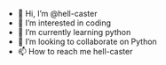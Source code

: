 - 👋 Hi, I’m @hell-caster
- 👀 I’m interested in coding
- 🌱 I’m currently learning python
- 💞️ I’m looking to collaborate on Python
- 📫 How to reach me hell-caster

<!---
hell-caster/hell-caster is a ✨ special ✨ repository because its `README.md` (this file) appears on your GitHub profile.
You can click the Preview link to take a look at your changes.
--->
